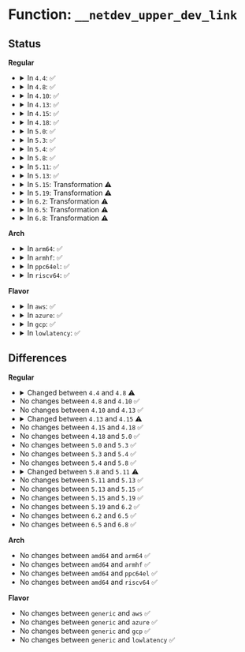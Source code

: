 # Function: <code>__netdev_upper_dev_link</code>

## Status
<b>Regular</b>
<ul>
<li>
<details>
<summary>In <code>4.4</code>: ✅</summary>

```c
int __netdev_upper_dev_link(struct net_device *dev, struct net_device *upper_dev, bool master, void *private);
```

**Collision:** Unique Static

**Inline:** No

**Transformation:** False

**Instances:**

```
In net/core/dev.c (ffffffff81717310)
Location: net/core/dev.c:5361
Inline: False
Direct callers:
  - net/core/dev.c:netdev_upper_dev_link
  - net/core/dev.c:netdev_master_upper_dev_link
  - net/core/dev.c:netdev_master_upper_dev_link_private
```
**Symbols:**

```
ffffffff81717310-ffffffff817177e7: __netdev_upper_dev_link (STB_LOCAL)
```
</details>
</li>
<li>
<details>
<summary>In <code>4.8</code>: ✅</summary>

```c
int __netdev_upper_dev_link(struct net_device *dev, struct net_device *upper_dev, bool master, void *upper_priv, void *upper_info);
```

**Collision:** Unique Static

**Inline:** No

**Transformation:** False

**Instances:**

```
In net/core/dev.c (ffffffff8177f2c0)
Location: net/core/dev.c:5751
Inline: False
Direct callers:
  - net/core/dev.c:netdev_master_upper_dev_link
  - net/core/dev.c:netdev_upper_dev_link
```
**Symbols:**

```
ffffffff8177f2c0-ffffffff8177f7e4: __netdev_upper_dev_link (STB_LOCAL)
```
</details>
</li>
<li>
<details>
<summary>In <code>4.10</code>: ✅</summary>

```c
int __netdev_upper_dev_link(struct net_device *dev, struct net_device *upper_dev, bool master, void *upper_priv, void *upper_info);
```

**Collision:** Unique Static

**Inline:** No

**Transformation:** False

**Instances:**

```
In net/core/dev.c (ffffffff817ad0a0)
Location: net/core/dev.c:5979
Inline: False
Direct callers:
  - net/core/dev.c:netdev_master_upper_dev_link
  - net/core/dev.c:netdev_upper_dev_link
```
**Symbols:**

```
ffffffff817ad0a0-ffffffff817ad249: __netdev_upper_dev_link (STB_LOCAL)
```
</details>
</li>
<li>
<details>
<summary>In <code>4.13</code>: ✅</summary>

```c
int __netdev_upper_dev_link(struct net_device *dev, struct net_device *upper_dev, bool master, void *upper_priv, void *upper_info);
```

**Collision:** Unique Static

**Inline:** No

**Transformation:** False

**Instances:**

```
In net/core/dev.c (ffffffff817cbc50)
Location: net/core/dev.c:6187
Inline: False
Direct callers:
  - net/core/dev.c:netdev_master_upper_dev_link
  - net/core/dev.c:netdev_upper_dev_link
```
**Symbols:**

```
ffffffff817cbc50-ffffffff817cbdf2: __netdev_upper_dev_link (STB_LOCAL)
```
</details>
</li>
<li>
<details>
<summary>In <code>4.15</code>: ✅</summary>

```c
int __netdev_upper_dev_link(struct net_device *dev, struct net_device *upper_dev, bool master, void *upper_priv, void *upper_info, struct netlink_ext_ack *extack);
```

**Collision:** Unique Static

**Inline:** No

**Transformation:** False

**Instances:**

```
In net/core/dev.c (ffffffff818454d0)
Location: net/core/dev.c:6328
Inline: False
Direct callers:
  - net/core/dev.c:netdev_master_upper_dev_link
  - net/core/dev.c:netdev_upper_dev_link
```
**Symbols:**

```
ffffffff818454d0-ffffffff81845681: __netdev_upper_dev_link (STB_LOCAL)
```
</details>
</li>
<li>
<details>
<summary>In <code>4.18</code>: ✅</summary>

```c
int __netdev_upper_dev_link(struct net_device *dev, struct net_device *upper_dev, bool master, void *upper_priv, void *upper_info, struct netlink_ext_ack *extack);
```

**Collision:** Unique Static

**Inline:** No

**Transformation:** False

**Instances:**

```
In net/core/dev.c (ffffffff8188eab0)
Location: net/core/dev.c:6458
Inline: False
Direct callers:
  - net/core/dev.c:netdev_master_upper_dev_link
  - net/core/dev.c:netdev_upper_dev_link
```
**Symbols:**

```
ffffffff8188eab0-ffffffff8188ec64: __netdev_upper_dev_link (STB_LOCAL)
```
</details>
</li>
<li>
<details>
<summary>In <code>5.0</code>: ✅</summary>

```c
int __netdev_upper_dev_link(struct net_device *dev, struct net_device *upper_dev, bool master, void *upper_priv, void *upper_info, struct netlink_ext_ack *extack);
```

**Collision:** Unique Static

**Inline:** No

**Transformation:** False

**Instances:**

```
In net/core/dev.c (ffffffff818afb50)
Location: net/core/dev.c:7033
Inline: False
Direct callers:
  - net/core/dev.c:netdev_master_upper_dev_link
  - net/core/dev.c:netdev_upper_dev_link
```
**Symbols:**

```
ffffffff818afb50-ffffffff818afd04: __netdev_upper_dev_link (STB_LOCAL)
```
</details>
</li>
<li>
<details>
<summary>In <code>5.3</code>: ✅</summary>

```c
int __netdev_upper_dev_link(struct net_device *dev, struct net_device *upper_dev, bool master, void *upper_priv, void *upper_info, struct netlink_ext_ack *extack);
```

**Collision:** Unique Static

**Inline:** No

**Transformation:** False

**Instances:**

```
In net/core/dev.c (ffffffff818fb9b0)
Location: net/core/dev.c:7043
Inline: False
Direct callers:
  - net/core/dev.c:netdev_master_upper_dev_link
  - net/core/dev.c:netdev_upper_dev_link
```
**Symbols:**

```
ffffffff818fb9b0-ffffffff818fbb59: __netdev_upper_dev_link (STB_LOCAL)
```
</details>
</li>
<li>
<details>
<summary>In <code>5.4</code>: ✅</summary>

```c
int __netdev_upper_dev_link(struct net_device *dev, struct net_device *upper_dev, bool master, void *upper_priv, void *upper_info, struct netlink_ext_ack *extack);
```

**Collision:** Unique Static

**Inline:** No

**Transformation:** False

**Instances:**

```
In net/core/dev.c (ffffffff8192dd50)
Location: net/core/dev.c:7254
Inline: False
Direct callers:
  - net/core/dev.c:netdev_adjacent_change_prepare
  - net/core/dev.c:netdev_adjacent_change_prepare
  - net/core/dev.c:netdev_master_upper_dev_link
```
**Symbols:**

```
ffffffff8192dd50-ffffffff8192e084: __netdev_upper_dev_link (STB_LOCAL)
```
</details>
</li>
<li>
<details>
<summary>In <code>5.8</code>: ✅</summary>

```c
int __netdev_upper_dev_link(struct net_device *dev, struct net_device *upper_dev, bool master, void *upper_priv, void *upper_info, struct netlink_ext_ack *extack);
```

**Collision:** Unique Static

**Inline:** No

**Transformation:** False

**Instances:**

```
In net/core/dev.c (ffffffff81a03920)
Location: net/core/dev.c:7645
Inline: False
Direct callers:
  - net/core/dev.c:netdev_adjacent_change_prepare
  - net/core/dev.c:netdev_adjacent_change_prepare
  - net/core/dev.c:netdev_master_upper_dev_link
```
**Symbols:**

```
ffffffff81a03920-ffffffff81a03c63: __netdev_upper_dev_link (STB_LOCAL)
```
</details>
</li>
<li>
<details>
<summary>In <code>5.11</code>: ✅</summary>

```c
int __netdev_upper_dev_link(struct net_device *dev, struct net_device *upper_dev, bool master, void *upper_priv, void *upper_info, struct netdev_nested_priv *priv, struct netlink_ext_ack *extack);
```

**Collision:** Unique Static

**Inline:** No

**Transformation:** False

**Instances:**

```
In net/core/dev.c (ffffffff81a03ec0)
Location: net/core/dev.c:7819
Inline: False
Direct callers:
  - net/core/dev.c:netdev_adjacent_change_prepare
  - net/core/dev.c:netdev_adjacent_change_prepare
  - net/core/dev.c:netdev_master_upper_dev_link
  - net/core/dev.c:netdev_upper_dev_link
```
**Symbols:**

```
ffffffff81a03ec0-ffffffff81a0420f: __netdev_upper_dev_link (STB_LOCAL)
```
</details>
</li>
<li>
<details>
<summary>In <code>5.13</code>: ✅</summary>

```c
int __netdev_upper_dev_link(struct net_device *dev, struct net_device *upper_dev, bool master, void *upper_priv, void *upper_info, struct netdev_nested_priv *priv, struct netlink_ext_ack *extack);
```

**Collision:** Unique Static

**Inline:** No

**Transformation:** False

**Instances:**

```
In net/core/dev.c (ffffffff819eb310)
Location: net/core/dev.c:8078
Inline: False
Direct callers:
  - net/core/dev.c:netdev_adjacent_change_prepare
  - net/core/dev.c:netdev_adjacent_change_prepare
  - net/core/dev.c:netdev_master_upper_dev_link
  - net/core/dev.c:netdev_upper_dev_link
```
**Symbols:**

```
ffffffff819eb310-ffffffff819eb66e: __netdev_upper_dev_link (STB_LOCAL)
```
</details>
</li>
<li>
<details>
<summary>In <code>5.15</code>: Transformation ⚠️</summary>

```c
int __netdev_upper_dev_link(struct net_device *dev, struct net_device *upper_dev, bool master, void *upper_priv, void *upper_info, struct netdev_nested_priv *priv, struct netlink_ext_ack *extack);
```

**Collision:** Unique Static

**Inline:** No

**Transformation:** True

**Instances:**

```
In net/core/dev.c (0)
Location: net/core/dev.c:8068
Inline: False
Direct callers:
  - net/core/dev.c:netdev_adjacent_change_prepare
  - net/core/dev.c:netdev_adjacent_change_prepare
  - net/core/dev.c:netdev_master_upper_dev_link
  - net/core/dev.c:netdev_upper_dev_link
```
**Symbols:**

```
ffffffff81a9c2e0-ffffffff81a9c5e8: __netdev_upper_dev_link (STB_LOCAL)
ffffffff81d360d1-ffffffff81d36135: __netdev_upper_dev_link.cold (STB_LOCAL)
```
</details>
</li>
<li>
<details>
<summary>In <code>5.19</code>: Transformation ⚠️</summary>

```c
int __netdev_upper_dev_link(struct net_device *dev, struct net_device *upper_dev, bool master, void *upper_priv, void *upper_info, struct netdev_nested_priv *priv, struct netlink_ext_ack *extack);
```

**Collision:** Unique Static

**Inline:** No

**Transformation:** True

**Instances:**

```
In net/core/dev.c (0)
Location: net/core/dev.c:7599
Inline: False
Direct callers:
  - net/core/dev.c:netdev_adjacent_change_prepare
  - net/core/dev.c:netdev_adjacent_change_prepare
  - net/core/dev.c:netdev_master_upper_dev_link
  - net/core/dev.c:netdev_upper_dev_link
```
**Symbols:**

```
ffffffff81c15f40-ffffffff81c1625b: __netdev_upper_dev_link (STB_LOCAL)
ffffffff81f02954-ffffffff81f029d8: __netdev_upper_dev_link.cold (STB_LOCAL)
```
</details>
</li>
<li>
<details>
<summary>In <code>6.2</code>: Transformation ⚠️</summary>

```c
int __netdev_upper_dev_link(struct net_device *dev, struct net_device *upper_dev, bool master, void *upper_priv, void *upper_info, struct netdev_nested_priv *priv, struct netlink_ext_ack *extack);
```

**Collision:** Unique Static

**Inline:** No

**Transformation:** True

**Instances:**

```
In net/core/dev.c (0)
Location: net/core/dev.c:7585
Inline: False
Direct callers:
  - net/core/dev.c:netdev_adjacent_change_prepare
  - net/core/dev.c:netdev_adjacent_change_prepare
  - net/core/dev.c:netdev_master_upper_dev_link
  - net/core/dev.c:netdev_upper_dev_link
```
**Symbols:**

```
ffffffff81dc72a0-ffffffff81dc75bb: __netdev_upper_dev_link (STB_LOCAL)
ffffffff820ab514-ffffffff820ab598: __netdev_upper_dev_link.cold (STB_LOCAL)
```
</details>
</li>
<li>
<details>
<summary>In <code>6.5</code>: Transformation ⚠️</summary>

```c
int __netdev_upper_dev_link(struct net_device *dev, struct net_device *upper_dev, bool master, void *upper_priv, void *upper_info, struct netdev_nested_priv *priv, struct netlink_ext_ack *extack);
```

**Collision:** Unique Static

**Inline:** No

**Transformation:** True

**Instances:**

```
In net/core/dev.c (0)
Location: net/core/dev.c:7590
Inline: False
Direct callers:
  - net/core/dev.c:netdev_adjacent_change_prepare
  - net/core/dev.c:netdev_adjacent_change_prepare
  - net/core/dev.c:netdev_master_upper_dev_link
  - net/core/dev.c:netdev_upper_dev_link
```
**Symbols:**

```
ffffffff81e39030-ffffffff81e39363: __netdev_upper_dev_link (STB_LOCAL)
ffffffff8212cc76-ffffffff8212ccda: __netdev_upper_dev_link.cold (STB_LOCAL)
```
</details>
</li>
<li>
<details>
<summary>In <code>6.8</code>: Transformation ⚠️</summary>

```c
int __netdev_upper_dev_link(struct net_device *dev, struct net_device *upper_dev, bool master, void *upper_priv, void *upper_info, struct netdev_nested_priv *priv, struct netlink_ext_ack *extack);
```

**Collision:** Unique Static

**Inline:** No

**Transformation:** True

**Instances:**

```
In net/core/dev.c (0)
Location: net/core/dev.c:7708
Inline: False
Direct callers:
  - net/core/dev.c:netdev_adjacent_change_prepare
  - net/core/dev.c:netdev_adjacent_change_prepare
  - net/core/dev.c:netdev_master_upper_dev_link
  - net/core/dev.c:netdev_upper_dev_link
```
**Symbols:**

```
ffffffff81ef7320-ffffffff81ef7653: __netdev_upper_dev_link (STB_LOCAL)
ffffffff8220e9b5-ffffffff8220ea19: __netdev_upper_dev_link.cold (STB_LOCAL)
```
</details>
</li>
</ul>
<b>Arch</b>
<ul>
<li>
<details>
<summary>In <code>arm64</code>: ✅</summary>

```c
int __netdev_upper_dev_link(struct net_device *dev, struct net_device *upper_dev, bool master, void *upper_priv, void *upper_info, struct netlink_ext_ack *extack);
```

**Collision:** Unique Static

**Inline:** No

**Transformation:** False

**Instances:**

```
In net/core/dev.c (ffff800010bceff0)
Location: net/core/dev.c:7254
Inline: False
Direct callers:
  - net/core/dev.c:netdev_adjacent_change_prepare
  - net/core/dev.c:netdev_adjacent_change_prepare
  - net/core/dev.c:netdev_master_upper_dev_link
```
**Symbols:**

```
ffff800010bceff0-ffff800010bcf324: __netdev_upper_dev_link (STB_LOCAL)
```
</details>
</li>
<li>
<details>
<summary>In <code>armhf</code>: ✅</summary>

```c
int __netdev_upper_dev_link(struct net_device *dev, struct net_device *upper_dev, bool master, void *upper_priv, void *upper_info, struct netlink_ext_ack *extack);
```

**Collision:** Unique Static

**Inline:** No

**Transformation:** False

**Instances:**

```
In net/core/dev.c (c0ce73c8)
Location: net/core/dev.c:7254
Inline: False
Direct callers:
  - net/core/dev.c:netdev_adjacent_change_prepare
  - net/core/dev.c:netdev_adjacent_change_prepare
  - net/core/dev.c:netdev_master_upper_dev_link
```
**Symbols:**

```
c0ce73c8-c0ce771c: __netdev_upper_dev_link (STB_LOCAL)
```
</details>
</li>
<li>
<details>
<summary>In <code>ppc64el</code>: ✅</summary>

```c
int __netdev_upper_dev_link(struct net_device *dev, struct net_device *upper_dev, bool master, void *upper_priv, void *upper_info, struct netlink_ext_ack *extack);
```

**Collision:** Unique Static

**Inline:** No

**Transformation:** False

**Instances:**

```
In net/core/dev.c (c000000000caa4f0)
Location: net/core/dev.c:7254
Inline: False
Direct callers:
  - net/core/dev.c:netdev_adjacent_change_prepare
  - net/core/dev.c:netdev_adjacent_change_prepare
  - net/core/dev.c:netdev_adjacent_change_prepare
  - net/core/dev.c:netdev_master_upper_dev_link
```
**Symbols:**

```
c000000000caa4f0-c000000000caa8c4: __netdev_upper_dev_link (STB_LOCAL)
```
</details>
</li>
<li>
<details>
<summary>In <code>riscv64</code>: ✅</summary>

```c
int __netdev_upper_dev_link(struct net_device *dev, struct net_device *upper_dev, bool master, void *upper_priv, void *upper_info, struct netlink_ext_ack *extack);
```

**Collision:** Unique Static

**Inline:** No

**Transformation:** False

**Instances:**

```
In net/core/dev.c (ffffffe00075699a)
Location: net/core/dev.c:7254
Inline: False
Direct callers:
  - net/core/dev.c:netdev_adjacent_change_prepare
  - net/core/dev.c:netdev_adjacent_change_prepare
  - net/core/dev.c:netdev_adjacent_change_prepare
  - net/core/dev.c:netdev_master_upper_dev_link
```
**Symbols:**

```
ffffffe00075699a-ffffffe000756c18: __netdev_upper_dev_link (STB_LOCAL)
```
</details>
</li>
</ul>
<b>Flavor</b>
<ul>
<li>
<details>
<summary>In <code>aws</code>: ✅</summary>

```c
int __netdev_upper_dev_link(struct net_device *dev, struct net_device *upper_dev, bool master, void *upper_priv, void *upper_info, struct netlink_ext_ack *extack);
```

**Collision:** Unique Static

**Inline:** No

**Transformation:** False

**Instances:**

```
In net/core/dev.c (ffffffff818cdd50)
Location: net/core/dev.c:7254
Inline: False
Direct callers:
  - net/core/dev.c:netdev_adjacent_change_prepare
  - net/core/dev.c:netdev_adjacent_change_prepare
  - net/core/dev.c:netdev_master_upper_dev_link
```
**Symbols:**

```
ffffffff818cdd50-ffffffff818ce084: __netdev_upper_dev_link (STB_LOCAL)
```
</details>
</li>
<li>
<details>
<summary>In <code>azure</code>: ✅</summary>

```c
int __netdev_upper_dev_link(struct net_device *dev, struct net_device *upper_dev, bool master, void *upper_priv, void *upper_info, struct netlink_ext_ack *extack);
```

**Collision:** Unique Static

**Inline:** No

**Transformation:** False

**Instances:**

```
In net/core/dev.c (ffffffff81887e70)
Location: net/core/dev.c:7254
Inline: False
Direct callers:
  - net/core/dev.c:netdev_adjacent_change_prepare
  - net/core/dev.c:netdev_adjacent_change_prepare
  - net/core/dev.c:netdev_master_upper_dev_link
```
**Symbols:**

```
ffffffff81887e70-ffffffff818881a4: __netdev_upper_dev_link (STB_LOCAL)
```
</details>
</li>
<li>
<details>
<summary>In <code>gcp</code>: ✅</summary>

```c
int __netdev_upper_dev_link(struct net_device *dev, struct net_device *upper_dev, bool master, void *upper_priv, void *upper_info, struct netlink_ext_ack *extack);
```

**Collision:** Unique Static

**Inline:** No

**Transformation:** False

**Instances:**

```
In net/core/dev.c (ffffffff8191ed50)
Location: net/core/dev.c:7254
Inline: False
Direct callers:
  - net/core/dev.c:netdev_adjacent_change_prepare
  - net/core/dev.c:netdev_adjacent_change_prepare
  - net/core/dev.c:netdev_master_upper_dev_link
```
**Symbols:**

```
ffffffff8191ed50-ffffffff8191f084: __netdev_upper_dev_link (STB_LOCAL)
```
</details>
</li>
<li>
<details>
<summary>In <code>lowlatency</code>: ✅</summary>

```c
int __netdev_upper_dev_link(struct net_device *dev, struct net_device *upper_dev, bool master, void *upper_priv, void *upper_info, struct netlink_ext_ack *extack);
```

**Collision:** Unique Static

**Inline:** No

**Transformation:** False

**Instances:**

```
In net/core/dev.c (ffffffff81940ab0)
Location: net/core/dev.c:7254
Inline: False
Direct callers:
  - net/core/dev.c:netdev_adjacent_change_prepare
  - net/core/dev.c:netdev_adjacent_change_prepare
  - net/core/dev.c:netdev_master_upper_dev_link
```
**Symbols:**

```
ffffffff81940ab0-ffffffff81940de4: __netdev_upper_dev_link (STB_LOCAL)
```
</details>
</li>
</ul>

## Differences
<b>Regular</b>
<ul>
<li>
<details>
<summary>Changed between <code>4.4</code> and <code>4.8</code> ⚠️</summary>
<ul>
<li>
<b>Param added. </b>
<code>void *upper_priv</code>
</li>
<li>
<b>Param added. </b>
<code>void *upper_info</code>
</li>
<li>
<b>Param removed. </b>
<code>void *private</code>
</li>
</ul>
</details>
</li>
<li>
No changes between <code>4.8</code> and <code>4.10</code> ✅
</li>
<li>
No changes between <code>4.10</code> and <code>4.13</code> ✅
</li>
<li>
<details>
<summary>Changed between <code>4.13</code> and <code>4.15</code> ⚠️</summary>
<ul>
<li>
<b>Param added. </b>
<code>struct netlink_ext_ack *extack</code>
</li>
</ul>
</details>
</li>
<li>
No changes between <code>4.15</code> and <code>4.18</code> ✅
</li>
<li>
No changes between <code>4.18</code> and <code>5.0</code> ✅
</li>
<li>
No changes between <code>5.0</code> and <code>5.3</code> ✅
</li>
<li>
No changes between <code>5.3</code> and <code>5.4</code> ✅
</li>
<li>
No changes between <code>5.4</code> and <code>5.8</code> ✅
</li>
<li>
<details>
<summary>Changed between <code>5.8</code> and <code>5.11</code> ⚠️</summary>
<ul>
<li>
<b>Param added. </b>
<code>struct netdev_nested_priv *priv</code>
</li>
<li>
<b>Param reordered. </b>
<code>dev, upper_dev, master, upper_priv, upper_info, extack</code> ➡️ <code>dev, upper_dev, master, upper_priv, upper_info, priv, extack</code>
</li>
</ul>
</details>
</li>
<li>
No changes between <code>5.11</code> and <code>5.13</code> ✅
</li>
<li>
No changes between <code>5.13</code> and <code>5.15</code> ✅
</li>
<li>
No changes between <code>5.15</code> and <code>5.19</code> ✅
</li>
<li>
No changes between <code>5.19</code> and <code>6.2</code> ✅
</li>
<li>
No changes between <code>6.2</code> and <code>6.5</code> ✅
</li>
<li>
No changes between <code>6.5</code> and <code>6.8</code> ✅
</li>
</ul>
<b>Arch</b>
<ul>
<li>
No changes between <code>amd64</code> and <code>arm64</code> ✅
</li>
<li>
No changes between <code>amd64</code> and <code>armhf</code> ✅
</li>
<li>
No changes between <code>amd64</code> and <code>ppc64el</code> ✅
</li>
<li>
No changes between <code>amd64</code> and <code>riscv64</code> ✅
</li>
</ul>
<b>Flavor</b>
<ul>
<li>
No changes between <code>generic</code> and <code>aws</code> ✅
</li>
<li>
No changes between <code>generic</code> and <code>azure</code> ✅
</li>
<li>
No changes between <code>generic</code> and <code>gcp</code> ✅
</li>
<li>
No changes between <code>generic</code> and <code>lowlatency</code> ✅
</li>
</ul>

